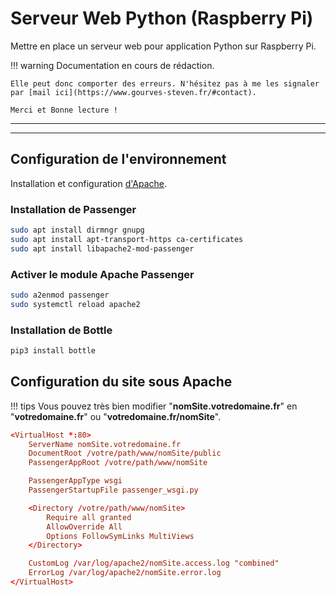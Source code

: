 # Serveur Web Python (Raspberry Pi)

Mettre en place un serveur web pour application Python sur Raspberry Pi.

!!! warning
    Documentation en cours de rédaction.

    Elle peut donc comporter des erreurs. N'hésitez pas à me les signaler par [mail ici](https://www.gourves-steven.fr/#contact).
    
    Merci et Bonne lecture !

___
___

## Configuration de l'environnement

Installation et configuration [d'Apache](/raspi/servers/web/#installation-dapache).

### Installation de Passenger

```bash
sudo apt install dirmngr gnupg
sudo apt install apt-transport-https ca-certificates
sudo apt install libapache2-mod-passenger
```

### Activer le module Apache Passenger

```bash
sudo a2enmod passenger
sudo systemctl reload apache2
```

### Installation de Bottle

```bash
pip3 install bottle
```

## Configuration du site sous Apache

!!! tips
    Vous pouvez très bien modifier "**nomSite.votredomaine.fr**" en "**votredomaine.fr**" ou "**votredomaine.fr/nomSite**".

```conf
<VirtualHost *:80>
    ServerName nomSite.votredomaine.fr
    DocumentRoot /votre/path/www/nomSite/public
    PassengerAppRoot /votre/path/www/nomSite

    PassengerAppType wsgi
    PassengerStartupFile passenger_wsgi.py

    <Directory /votre/path/www/nomSite>
        Require all granted
        AllowOverride All
        Options FollowSymLinks MultiViews
    </Directory>

    CustomLog /var/log/apache2/nomSite.access.log "combined"
    ErrorLog /var/log/apache2/nomSite.error.log
</VirtualHost>
```
